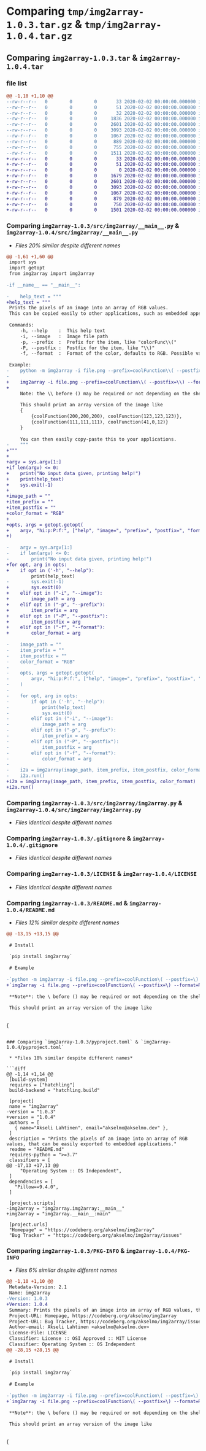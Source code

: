 # Comparing `tmp/img2array-1.0.3.tar.gz` & `tmp/img2array-1.0.4.tar.gz`

## Comparing `img2array-1.0.3.tar` & `img2array-1.0.4.tar`

### file list

```diff
@@ -1,10 +1,10 @@
--rw-r--r--   0        0        0       33 2020-02-02 00:00:00.000000 img2array-1.0.3/requirements.txt
--rw-r--r--   0        0        0       51 2020-02-02 00:00:00.000000 img2array-1.0.3/.vscode/settings.json
--rw-r--r--   0        0        0       32 2020-02-02 00:00:00.000000 img2array-1.0.3/src/img2array/__init__.py
--rw-r--r--   0        0        0     1836 2020-02-02 00:00:00.000000 img2array-1.0.3/src/img2array/__main__.py
--rw-r--r--   0        0        0     2601 2020-02-02 00:00:00.000000 img2array-1.0.3/src/img2array/img2array.py
--rw-r--r--   0        0        0     3093 2020-02-02 00:00:00.000000 img2array-1.0.3/.gitignore
--rw-r--r--   0        0        0     1067 2020-02-02 00:00:00.000000 img2array-1.0.3/LICENSE
--rw-r--r--   0        0        0      889 2020-02-02 00:00:00.000000 img2array-1.0.3/README.md
--rw-r--r--   0        0        0      755 2020-02-02 00:00:00.000000 img2array-1.0.3/pyproject.toml
--rw-r--r--   0        0        0     1511 2020-02-02 00:00:00.000000 img2array-1.0.3/PKG-INFO
+-rw-r--r--   0        0        0       33 2020-02-02 00:00:00.000000 img2array-1.0.4/requirements.txt
+-rw-r--r--   0        0        0       51 2020-02-02 00:00:00.000000 img2array-1.0.4/.vscode/settings.json
+-rw-r--r--   0        0        0        0 2020-02-02 00:00:00.000000 img2array-1.0.4/src/img2array/__init__.py
+-rw-r--r--   0        0        0     1679 2020-02-02 00:00:00.000000 img2array-1.0.4/src/img2array/__main__.py
+-rw-r--r--   0        0        0     2601 2020-02-02 00:00:00.000000 img2array-1.0.4/src/img2array/img2array.py
+-rw-r--r--   0        0        0     3093 2020-02-02 00:00:00.000000 img2array-1.0.4/.gitignore
+-rw-r--r--   0        0        0     1067 2020-02-02 00:00:00.000000 img2array-1.0.4/LICENSE
+-rw-r--r--   0        0        0      879 2020-02-02 00:00:00.000000 img2array-1.0.4/README.md
+-rw-r--r--   0        0        0      750 2020-02-02 00:00:00.000000 img2array-1.0.4/pyproject.toml
+-rw-r--r--   0        0        0     1501 2020-02-02 00:00:00.000000 img2array-1.0.4/PKG-INFO
```

### Comparing `img2array-1.0.3/src/img2array/__main__.py` & `img2array-1.0.4/src/img2array/__main__.py`

 * *Files 20% similar despite different names*

```diff
@@ -1,61 +1,60 @@
 import sys
 import getopt
 from img2array import img2array
 
-if __name__ == "__main__":
 
-    help_text = """
+help_text = """
 Prints the pixels of an image into an array of RGB values.
 This can be copied easily to other applications, such as embedded apps.
 
 Commands:
     -h, --help    :  This help text
     -i, --image   :  Image file path
     -p, --prefix  :  Prefix for the item, like "colorFunc\\("
     -P, --postfix :  Postfix for the item, like "\\)"
     -f, --format  :  Format of the color, defaults to RGB. Possible values: RGB, RGBA, Hex, HexAlpha
 
 Example:
-    python -m img2array -i file.png --prefix=coolFunction\\( --postfix=\\) --format=RGB
-    
+    img2array -i file.png --prefix=coolFunction\\( --postfix=\\) --format=RGB
+
     Note: the \\ before () may be required or not depending on the shell you're using.
 
     This should print an array version of the image like
     {
         {coolFunction(200,200,200), coolFunction(123,123,123)},
         {coolFunction(111,111,111), coolFunction(41,0,12)}
     }
 
     You can then easily copy-paste this to your applications.
-    """
+"""
+
+argv = sys.argv[1:]
+if len(argv) <= 0:
+    print("No input data given, printing help!")
+    print(help_text)
+    sys.exit(-1)
+
+image_path = ""
+item_prefix = ""
+item_postfix = ""
+color_format = "RGB"
+
+opts, args = getopt.getopt(
+    argv, "hi:p:P:f:", ["help", "image=", "prefix=", "postfix=", "format="]
+)
 
-    argv = sys.argv[1:]
-    if len(argv) <= 0:
-        print("No input data given, printing help!")
+for opt, arg in opts:
+    if opt in ('-h', "--help"):
         print(help_text)
-        sys.exit(-1)
+        sys.exit(0)
+    elif opt in ("-i", "--image"):
+        image_path = arg
+    elif opt in ("-p", "--prefix"):
+        item_prefix = arg
+    elif opt in ("-P", "--postfix"):
+        item_postfix = arg
+    elif opt in ("-f", "--format"):
+        color_format = arg
 
-    image_path = ""
-    item_prefix = ""
-    item_postfix = ""
-    color_format = "RGB"
-
-    opts, args = getopt.getopt(
-        argv, "hi:p:P:f:", ["help", "image=", "prefix=", "postfix=", "format="]
-    )
-
-    for opt, arg in opts:
-        if opt in ('-h', "--help"):
-            print(help_text)
-            sys.exit(0)
-        elif opt in ("-i", "--image"):
-            image_path = arg
-        elif opt in ("-p", "--prefix"):
-            item_prefix = arg
-        elif opt in ("-P", "--postfix"):
-            item_postfix = arg
-        elif opt in ("-f", "--format"):
-            color_format = arg
-    
-    i2a = img2array(image_path, item_prefix, item_postfix, color_format)
-    i2a.run()
+i2a = img2array(image_path, item_prefix, item_postfix, color_format)
+i2a.run()
```

### Comparing `img2array-1.0.3/src/img2array/img2array.py` & `img2array-1.0.4/src/img2array/img2array.py`

 * *Files identical despite different names*

### Comparing `img2array-1.0.3/.gitignore` & `img2array-1.0.4/.gitignore`

 * *Files identical despite different names*

### Comparing `img2array-1.0.3/LICENSE` & `img2array-1.0.4/LICENSE`

 * *Files identical despite different names*

### Comparing `img2array-1.0.3/README.md` & `img2array-1.0.4/README.md`

 * *Files 12% similar despite different names*

```diff
@@ -13,15 +13,15 @@
 
 # Install
 
 `pip install img2array`
 
 # Example
 
-`python -m img2array -i file.png --prefix=coolFunction\( --postfix=\) --format=RGB`
+`img2array -i file.png --prefix=coolFunction\( --postfix=\) --format=RGB`
 
 **Note**: the \ before () may be required or not depending on the shell you're using.
 
 This should print an array version of the image like
 
 ```
 {
```

### Comparing `img2array-1.0.3/pyproject.toml` & `img2array-1.0.4/pyproject.toml`

 * *Files 18% similar despite different names*

```diff
@@ -1,14 +1,14 @@
 [build-system]
 requires = ["hatchling"]
 build-backend = "hatchling.build"
 
 [project]
 name = "img2array"
-version = "1.0.3"
+version = "1.0.4"
 authors = [
   { name="Akseli Lahtinen", email="akselmo@akselmo.dev" },
 ]
 description = "Prints the pixels of an image into an array of RGB values, that can be easily exported to embedded applications."
 readme = "README.md"
 requires-python = ">=3.7"
 classifiers = [
@@ -17,13 +17,13 @@
     "Operating System :: OS Independent",
 ]
 dependencies = [
   "Pillow==9.4.0",
 ]
 
 [project.scripts]
-img2array = "img2array.img2array:__main__"
+img2array = "img2array.__main__:main"
 
 [project.urls]
 "Homepage" = "https://codeberg.org/akselmo/img2array"
 "Bug Tracker" = "https://codeberg.org/akselmo/img2array/issues"
```

### Comparing `img2array-1.0.3/PKG-INFO` & `img2array-1.0.4/PKG-INFO`

 * *Files 6% similar despite different names*

```diff
@@ -1,10 +1,10 @@
 Metadata-Version: 2.1
 Name: img2array
-Version: 1.0.3
+Version: 1.0.4
 Summary: Prints the pixels of an image into an array of RGB values, that can be easily exported to embedded applications.
 Project-URL: Homepage, https://codeberg.org/akselmo/img2array
 Project-URL: Bug Tracker, https://codeberg.org/akselmo/img2array/issues
 Author-email: Akseli Lahtinen <akselmo@akselmo.dev>
 License-File: LICENSE
 Classifier: License :: OSI Approved :: MIT License
 Classifier: Operating System :: OS Independent
@@ -28,15 +28,15 @@
 
 # Install
 
 `pip install img2array`
 
 # Example
 
-`python -m img2array -i file.png --prefix=coolFunction\( --postfix=\) --format=RGB`
+`img2array -i file.png --prefix=coolFunction\( --postfix=\) --format=RGB`
 
 **Note**: the \ before () may be required or not depending on the shell you're using.
 
 This should print an array version of the image like
 
 ```
 {
```

